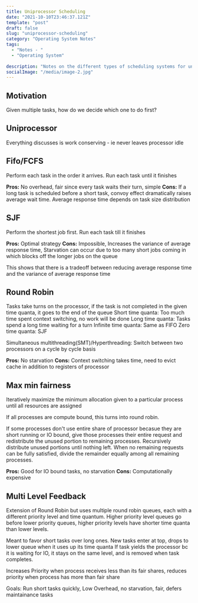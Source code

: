 ```yaml
---
title: Uniprocessor Scheduling
date: "2021-10-10T23:46:37.121Z"
template: "post"
draft: false
slug: "uniprocessor-scheduling"
category: "Operating System Notes"
tags:
  - "Notes - "
  - "Operating System"
  
description: "Notes on the different types of scheduling systems for uniprocessors"
socialImage: "/media/image-2.jpg"
---
```


## Motivation
Given multiple tasks, how do we decide which one to do first?

## Uniprocessor
Everything discusses is work conserving - ie never leaves processor idle

## Fifo/FCFS
Perform each task in the order it arrives. Run each task until it finishes

**Pros:** No overhead, fair since every task waits their turn, simple
**Cons:** If a long task is scheduled before a short task, convoy effect dramatically raises average wait time. Average response time depends on task size distribution

## SJF
Perform the shortest job first. Run each task till it finishes

**Pros:** Optimal strategy 
**Cons:** Impossible, Increases the variance of average response time, Starvation can occur due to too many short jobs coming in which blocks off the longer jobs on the queue

This shows that there is a tradeoff between reducing average response time and the variance of average response time

## Round Robin
Tasks take turns on the processor, if the task is not completed in the given time quanta, it goes to the end of the queue
Short time quanta: Too much time spent context switching, no work will be done
Long time quanta: Tasks spend a long time waiting for a turn
Infinite time quanta: Same as FIFO
Zero time quanta: SJF

Simultaneous multithreading(SMT)/Hyperthreading: Switch between two processors on a cycle by cycle basis

**Pros:** No starvation
**Cons:** Context switching takes time, need to evict cache in addition to registers of processor

## Max min fairness
Iteratively maximize the minimum allocation given to a particular process until all resources are assigned

If all processes are compute bound, this turns into round robin.

If some processes don't use entire share of processor becasue they are short running or IO bound, give those processes their entire request and redistribute the unused portion to remaining processes. Recursively distribute unused portions until nothing left. When no remaining requests can be fully satisfied, divide the remainder equally among all remaining processes.

**Pros:** Good for IO bound tasks, no starvation
**Cons:** Computationally expensive

## Multi Level Feedback
Extension of Round Robin but uses multiple round robin queues, each with a different priority level and time quantum. Higher priority level queues go before lower priority queues, higher priority levels have shorter time quanta than lower levels.

Meant to favor short tasks over long ones. New tasks enter at top, drops to lower queue when it uses up its time quanta If task yields the processor bc it is waiting for IO, it stays on the same level, and is removed when task completes.

Increases Priority when process receives less than its fair shares, reduces priority when process has more than fair share

Goals: Run short tasks quickly, Low Overhead, no starvation, fair, defers maintainance tasks